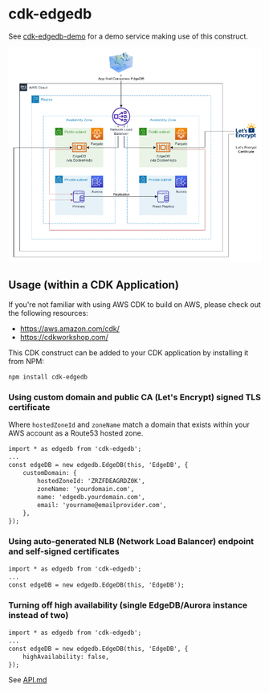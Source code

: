 # cdk-edgedb

See [cdk-edgedb-demo](https://github.com/aaronbrighton/cdk-edgedb-demo) for a demo service making use of this construct.

![Architecture](docs/cdk-edgedb-architecture.png)

## Usage (within a CDK Application)

If you're not familiar with using AWS CDK to build on AWS, please check out the following resources:

- https://aws.amazon.com/cdk/
- https://cdkworkshop.com/

This CDK construct can be added to your CDK application by installing it from NPM:

```
npm install cdk-edgedb
```

### Using custom domain and public CA (Let's Encrypt) signed TLS certificate

Where `hostedZoneId` and `zoneName` match a domain that exists within your AWS account as a Route53 hosted zone.

```
import * as edgedb from 'cdk-edgedb';
...
const edgeDB = new edgedb.EdgeDB(this, 'EdgeDB', {
    customDomain: {
        hostedZoneId: 'ZRZFDEAGRDZ0K',
        zoneName: 'yourdomain.com',
        name: 'edgedb.yourdomain.com',
        email: 'yourname@emailprovider.com',
    },
});
```

### Using auto-generated NLB (Network Load Balancer) endpoint and self-signed certificates

```
import * as edgedb from 'cdk-edgedb';
...
const edgeDB = new edgedb.EdgeDB(this, 'EdgeDB');
```

### Turning off high availability (single EdgeDB/Aurora instance instead of two)

```
import * as edgedb from 'cdk-edgedb';
...
const edgeDB = new edgedb.EdgeDB(this, 'EdgeDB', {
    highAvailability: false,
});
```

See [API.md](./API.md)